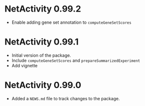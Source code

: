 # NetActivity 0.99.2

* Enable adding gene set annotation to `computeGeneSetScores`


# NetActivity 0.99.1

* Initial version of the package.
* Include `computeGeneSetScores` and `prepareSummarizedExperiment`
* Add vignette

# NetActivity 0.99.0

* Added a `NEWS.md` file to track changes to the package.
